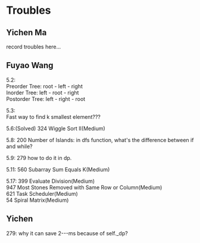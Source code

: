 # Troubles
## Yichen Ma
record troubles here...
## Fuyao Wang
5.2:  
Preorder Tree: root - left - right  
Inorder Tree: left - root - right  
Postorder Tree: left - right - root  

5.3:  
Fast way to find k smallest element???  

5.6:(Solved)
324 Wiggle Sort II(Medium)  

5.8:
200 Number of Islands: in dfs function, what's the difference between if and while?

5.9:
279 how to do it in dp.

5.11:
560 Subarray Sum Equals K(Medium)  

5.17:
399 Evaluate Division(Medium)  
947 Most Stones Removed with Same Row or Column(Medium)  
621 Task Scheduler(Medium)  
54	Spiral Matrix(Medium)  


## Yichen
279:
why it can save 2---ms because of self._dp?
